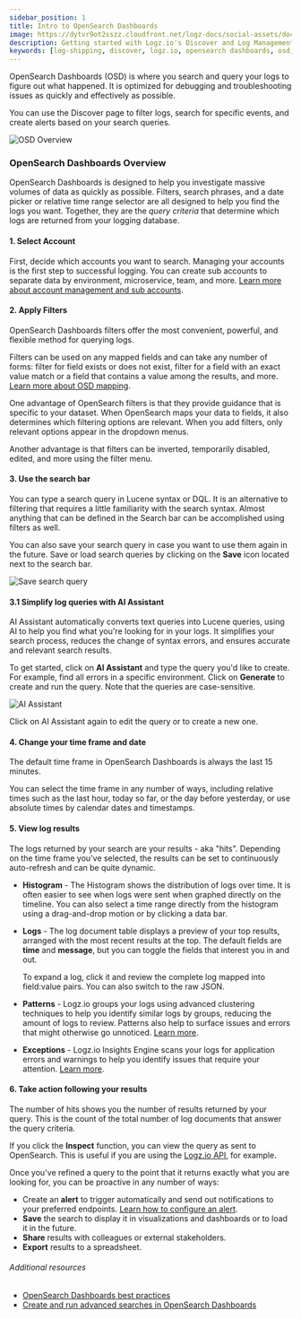 ```yaml
---
sidebar_position: 1
title: Intro to OpenSearch Dashboards
image: https://dytvr9ot2sszz.cloudfront.net/logz-docs/social-assets/docs-social.jpg
description: Getting started with Logz.io's Discover and Log Management 
keywords: [log-shipping, discover, logz.io, opensearch dashboards, osd, open search dashboards]
---
```




OpenSearch Dashboards (OSD) is where you search and query your logs to figure out what happened. It is optimized for debugging and troubleshooting issues as quickly and effectively as possible.

You can use the Discover page to filter logs, search for specific events, and create alerts based on your search queries.


![OSD Overview](https://dytvr9ot2sszz.cloudfront.net/logz-docs/osd-discover/logs-dashboards-main-dec.png)

### OpenSearch Dashboards Overview

OpenSearch Dashboards is designed to help you investigate massive volumes of data as quickly as possible. Filters, search phrases, and a date picker or relative time range selector are all designed to help you find the logs you want. Together, they are the _query criteria_ that determine which logs are returned from your logging database.

#### 1. Select Account

First, decide which accounts you want to search. Managing your accounts is the first step to successful logging. You can create sub accounts to separate data by environment, microservice, team, and more. [Learn more about account management and sub accounts](/docs/user-guide/admin/logzio-accounts/manage-the-main-account-and-sub-accounts).

#### 2. Apply Filters

OpenSearch Dashboards filters offer the most convenient, powerful, and flexible method for querying logs.

Filters can be used on any mapped fields and can take any number of forms: filter for field exists or does not exist, filter for a field with an exact value match or a field that contains a value among the results, and more. [Learn more about OSD mapping](/docs/user-guide/data-hub/field-mapping/).

One advantage of OpenSearch filters is that they provide guidance that is specific to your dataset.
When OpenSearch maps your data to fields, it also determines which filtering options are relevant. When you add filters, only relevant options appear in the dropdown menus.

Another advantage is that filters can be inverted, temporarily disabled, edited, and more using the filter menu.

#### 3. Use the search bar

You can type a search query in Lucene syntax or DQL. It is an alternative to filtering that requires a little familiarity with the search syntax. Almost anything that can be defined in the Search bar can be accomplished using filters as well.

You can also save your search query in case you want to use them again in the future. Save or load search queries by clicking on the **Save** icon located next to the search bar. 

![Save search query](https://dytvr9ot2sszz.cloudfront.net/logz-docs/osd-discover/save-query-dec.png)

#### 3.1 Simplify log queries with AI Assistant

AI Assistant automatically converts text queries into Lucene queries, using AI to help you find what you're looking for in your logs. It simplifies your search process, reduces the change of syntax errors, and ensures accurate and relevant search results.

To get started, click on **AI Assistant** and type the query you'd like to create. For example, find all errors in a specific environment. Click on **Generate** to create and run the query. Note that the queries are case-sensitive.

![AI Assistant](https://dytvr9ot2sszz.cloudfront.net/logz-docs/osd-discover/ai-assistant-demo.png)

Click on AI Assistant again to edit the query or to create a new one. 

#### 4. Change your time frame and date

The default time frame in OpenSearch Dashboards is always the last 15 minutes.

You can select the time frame in any number of ways, including relative times such as the last hour, today so far, or the day before yesterday, or use absolute times by calendar dates and timestamps.

#### 5. View log results

The logs returned by your search are your results - aka "hits". Depending on the time frame you've selected, the results can be set to continuously auto-refresh and can be quite dynamic.

* **Histogram** -  The Histogram shows the distribution of logs over time. It is often easier to see when logs were sent when graphed directly on the timeline. You can also select a time range directly from the histogram using a drag-and-drop motion or by clicking a data bar.

* **Logs** - The log document table displays a preview of your top results, arranged with the most recent results at the top. The default fields are **time** and **message**, but you can toggle the fields that interest you in and out. 

  To expand a log, click it and review the complete log mapped into field:value pairs. You can also switch to the raw JSON.

* **Patterns** - Logz.io groups your logs using advanced clustering techniques to help you identify similar logs by groups, reducing the amount of logs to review. Patterns also help to surface issues and errors that might otherwise go unnoticed. [Learn more](/docs/user-guide/log-management/opensearch-dashboards/opensearch-patterns/).

* **Exceptions** - Logz.io Insights Engine scans your logs for application errors and warnings to help you identify issues that require your attention. [Learn more](/docs/user-guide/log-management/insights/exceptions/).

#### 6. Take action following your results

The number of hits shows you the number of results returned by your query. This is the count of the total number of log documents that answer the query criteria.

If you click the **Inspect** function, you can view the query as sent to OpenSearch. This is useful if you are using the [Logz.io API](/api/), for example.

Once you've refined a query to the point that it returns exactly what you are looking for, you can be proactive in any number of ways:

* Create an **alert** to trigger automatically and send out notifications to your preferred endpoints. [Learn how to configure an alert](/docs/user-guide/log-management/log-alerts/configure-alert/).
* **Save** the search to display it in visualizations and dashboards or to load it in the future.
* **Share** results with colleagues or external stakeholders.
* **Export** results to a spreadsheet.


###### Additional resources

* [OpenSearch Dashboards best practices](/docs/user-guide/log-management/opensearch-dashboards/opensearch-best-practices)
* [Create and run advanced searches in OpenSearch Dashboards](https://logz.io/blog/kibana-advanced/)